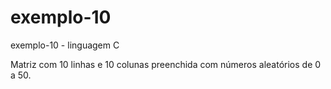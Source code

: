 # exemplo-10
exemplo-10 - linguagem C


Matriz com 10 linhas e 10 colunas preenchida com números aleatórios de 0 a 50.
